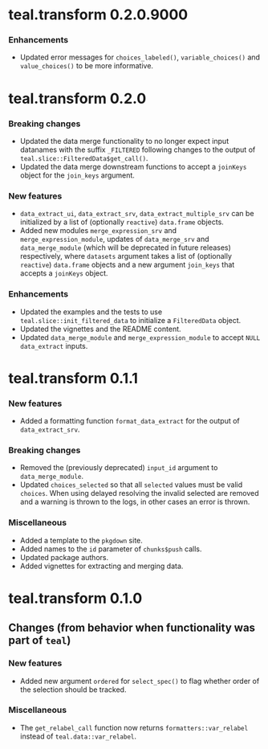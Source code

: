 # teal.transform 0.2.0.9000

### Enhancements

* Updated error messages for `choices_labeled()`, `variable_choices()` and `value_choices()` to be more informative.

# teal.transform 0.2.0

### Breaking changes

* Updated the data merge functionality to no longer expect input datanames with the suffix `_FILTERED` following changes to the output of `teal.slice::FilteredData$get_call()`.
* Updated the data merge downstream functions to accept a `joinKeys` object for the `join_keys` argument.

### New features

* `data_extract_ui`, `data_extract_srv`, `data_extract_multiple_srv` can be initialized by a list of (optionally `reactive`) `data.frame` objects.
* Added new modules `merge_expression_srv` and `merge_expression_module`, updates of `data_merge_srv` and `data_merge_module` 
(which will be deprecated in future releases) respectively, where `datasets` argument takes a list of (optionally `reactive`) `data.frame` objects and a new argument `join_keys` that accepts a `joinKeys` object.

### Enhancements
* Updated the examples and the tests to use `teal.slice::init_filtered_data` to initialize a `FilteredData` object.
* Updated the vignettes and the README content.
* Updated `data_merge_module` and `merge_expression_module` to accept `NULL` `data_extract` inputs.

# teal.transform 0.1.1

### New features
* Added a formatting function `format_data_extract` for the output of `data_extract_srv`.

### Breaking changes
* Removed the (previously deprecated) `input_id` argument to `data_merge_module`.
* Updated `choices_selected` so that all `selected` values must be valid `choices`. When using delayed resolving the invalid selected are removed and a warning is thrown to the logs, in other cases an error is thrown.

### Miscellaneous
* Added a template to the `pkgdown` site.
* Added names to the `id` parameter of `chunks$push` calls.
* Updated package authors.
* Added vignettes for extracting and merging data.

# teal.transform 0.1.0

## Changes (from behavior when functionality was part of `teal`)

### New features
* Added new argument `ordered` for `select_spec()` to flag whether order of the selection should be tracked.

### Miscellaneous
* The `get_relabel_call` function now returns `formatters::var_relabel` instead of `teal.data::var_relabel`.
